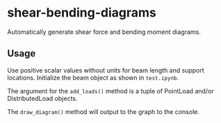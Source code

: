 # shear-bending-diagrams
Automatically generate shear force and bending moment diagrams.

## Usage
Use positive scalar values without units for beam length and support locations. Initialize the beam object as shown in `test.ipynb`.

The argument for the `add_loads()` method is a tuple of PointLoad and/or DistributedLoad objects.

The `draw_diagram()` method will output to the graph to the console.
